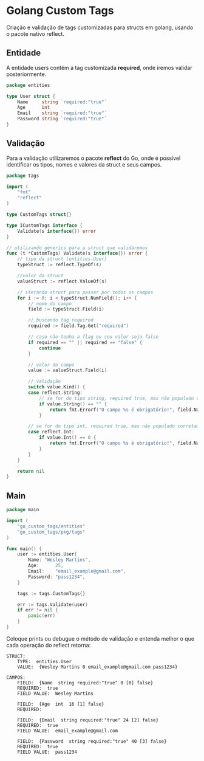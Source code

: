 # Golang Custom Tags
Criação e validação de tags customizadas para structs em golang, usando o pacote nativo reflect.


## Entidade
A entidade users contém a tag customizada **required**, onde iremos validar posteriormente.
```go
package entities

type User struct {
	Name     string `required:"true"`
	Age      int
	Email    string `required:"true"`
	Password string `required:"true"`
}
```

## Validação
Para a validação utilizaremos o pacote **reflect** do Go, onde é possível identificar os tipos, nomes e valores da struct e seus campos.
```go
package tags

import (
	"fmt"
	"reflect"
)

type CustomTags struct{}

type ICustomTags interface {
	Validate(s interface{}) error
}

// utilizando generics para a struct que validaremos
func (t *CustomTags) Validate(s interface{}) error {
    // tipo da struct (entities.User)
	typeStruct := reflect.TypeOf(s)

    //valor da struct
	valueStruct := reflect.ValueOf(s)

    // iterando struct para passar por todos os campos
	for i := 0; i < typeStruct.NumField(); i++ {
        // nome do campo
		field := typeStruct.Field(i)

        // buscando tag required
		required := field.Tag.Get("required")

        // caso não tenha a flag ou seu valor seja false
		if required == "" || required == "false" {
			continue
		}

        // valor do campo
		value := valueStruct.Field(i)

        // validação
		switch value.Kind() {
		case reflect.String:
            // se for do tipo string, required true, mas não populado corretamente
			if value.String() == "" {
				return fmt.Errorf("O campo %s é obrigatório!", field.Name)
			}

        // se for do tipo int, required true, mas não populado corretamente
		case reflect.Int:
			if value.Int() == 0 {
				return fmt.Errorf("O campo %s é obrigatório!", field.Name)
			}
		}
	}

	return nil
}
```

## Main
```go
package main

import (
	"go_custom_tags/entities"
	"go_custom_tags/pkg/tags"
)

func main() {
	user := entities.User{
		Name: "Wesley Martins",
		Age:      25,
		Email:    "email_example@gmail.com",
		Password: "pass1234",
	}

	tags := tags.CustomTags{}

	err := tags.Validate(user)
	if err != nil {
		panic(err)
	}
}
```

Coloque prints ou debugue o método de validação e entenda melhor o que cada operação do reflect retorna:
```
STRUCT:
    TYPE:  entities.User
    VALUE:  {Wesley Martins 0 email_example@gmail.com pass1234}

CAMPOS:
    FIELD:  {Name  string required:"true" 0 [0] false}
    REQUIRED:  true
    FIELD VALUE:  Wesley Martins

    FIELD:  {Age  int  16 [1] false}
    REQUIRED:

    FIELD:  {Email  string required:"true" 24 [2] false}
    REQUIRED:  true
    FIELD VALUE:  email_example@gmail.com

    FIELD:  {Password  string required:"true" 40 [3] false}
    REQUIRED:  true
    FIELD VALUE:  pass1234
```
